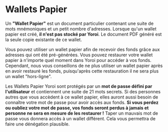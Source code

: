 # Wallets Papier

Un **"Wallet Papier"** est un document particulier contenant une suite de mots mnémoniques et un petit nombre d'adresses. Lorsque qu'un wallet papier est créé, **il n'est pas stocké par Yoroi**. Le document PDF généré est la seule copie existante de ce wallet.

Vous pouvez utiliser un wallet papier afin de recevoir des fonds grâce aux adresses qui ont été pré-générées. Vous pouvez restaurer votre wallet papier à n'importe quel moment dans Yoroi pour accéder à vos fonds. Cependant, nous vous conseillons de ne plus utiliser un wallet papier après en avoir restauré les fonds, puisqu'après cette restauration il ne sera plus un wallet "hors-ligne".

Les Wallets Papier Yoroi sont protégés par un **mot de passe défini par l'utilisateur** et contiennent une suite de 21 mots secrets. Si des personnes autres que vous accèdent à ce wallet papier, elles auront aussi besoin de connaître votre mot de passe pour avoir accès aux fonds. **Si vous perdez ou oubliez votre mot de passe, vos fonds seront perdus à jamais et personne ne sera en mesure de les restaurer !** Taper un mauvais mot de passe vous donnera accès à un wallet différent. Cela vous permettra de faire une dénégation plausible.